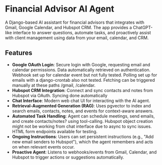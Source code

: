 # Financial Advisor AI Agent

A Django-based AI assistant for financial advisors that integrates with Gmail, Google Calendar, and Hubspot CRM. The app provides a ChatGPT-like interface to answer questions, automate tasks, and proactively assist with client management using data from your email, calendar, and CRM.

## Features

- **Google OAuth Login**: Secure login with Google, requesting email and calendar permissions. Data automatically retrieved on authentication. Webhook set up for calendar event but not fully tested. Polling set up for emails with a django-crontab also not tested. Fetching can be triggered manually at these paths /gmail, /calendar.
- **Hubspot CRM Integration**: Connect and sync contacts and notes from Hubspot via OAuth. Syncing done automatically
- **Chat Interface**: Modern web chat UI for interacting with the AI agent.
- **Retrieval-Augmented Generation (RAG)**: Uses pgvector to index and search emails, contacts, notes, and events for context-aware answers.
- **Automated Task Handling**: Agent can schedule meetings, send emails, and create contacts/notes? using tool-calling. Hubspot object creation might not be working from chat interface due to async to sync issues. HTML form endpoints available for testing. 
- **Ongoing Instructions**: Users can set persistent instructions (e.g., "Add new email senders to Hubspot"), which the agent remembers and acts on when relevant events occur.
- **Proactive Agent**: Listens to webhooks/events from Gmail, Calendar, and Hubspot to trigger actions or suggestions automatically.
